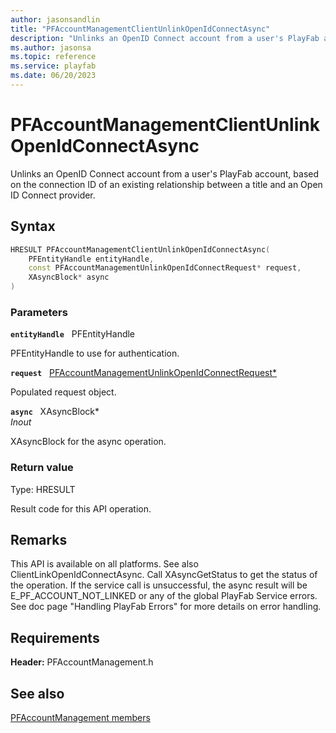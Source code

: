 ```yaml
---
author: jasonsandlin
title: "PFAccountManagementClientUnlinkOpenIdConnectAsync"
description: "Unlinks an OpenID Connect account from a user's PlayFab account, based on the connection ID of an existing relationship between a title and an Open ID Connect provider."
ms.author: jasonsa
ms.topic: reference
ms.service: playfab
ms.date: 06/20/2023
---
```


# PFAccountManagementClientUnlinkOpenIdConnectAsync  

Unlinks an OpenID Connect account from a user's PlayFab account, based on the connection ID of an existing relationship between a title and an Open ID Connect provider.  

## Syntax  
  
```cpp
HRESULT PFAccountManagementClientUnlinkOpenIdConnectAsync(  
    PFEntityHandle entityHandle,  
    const PFAccountManagementUnlinkOpenIdConnectRequest* request,  
    XAsyncBlock* async  
)  
```  
  
### Parameters  
  
**`entityHandle`** &nbsp; PFEntityHandle  
  
PFEntityHandle to use for authentication.  
  
**`request`** &nbsp; [PFAccountManagementUnlinkOpenIdConnectRequest*](../../pfaccountmanagementtypes/structs/pfaccountmanagementunlinkopenidconnectrequest.md)  
  
Populated request object.  
  
**`async`** &nbsp; XAsyncBlock*  
*_Inout_*  
  
XAsyncBlock for the async operation.  
  
  
### Return value
Type: HRESULT
  
Result code for this API operation.
  
## Remarks  
  
This API is available on all platforms. See also ClientLinkOpenIdConnectAsync. Call XAsyncGetStatus to get the status of the operation. If the service call is unsuccessful, the async result will be E_PF_ACCOUNT_NOT_LINKED or any of the global PlayFab Service errors. See doc page "Handling PlayFab Errors" for more details on error handling.
  
## Requirements  
  
**Header:** PFAccountManagement.h
  
## See also  
[PFAccountManagement members](../pfaccountmanagement_members.md)  

  
  
